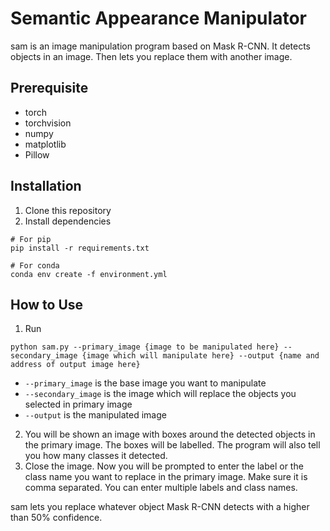 # Semantic Appearance Manipulator

sam is an image manipulation program based on Mask R-CNN. It detects objects in an image. Then lets you replace them with another image.

## Prerequisite

- torch
- torchvision
- numpy
- matplotlib
- Pillow

## Installation

1. Clone this repository
2. Install dependencies
```
# For pip
pip install -r requirements.txt

# For conda
conda env create -f environment.yml
```

## How to Use

1. Run
```
python sam.py --primary_image {image to be manipulated here} --secondary_image {image which will manipulate here} --output {name and address of output image here}
```
- `--primary_image` is the base image you want to manipulate
- `--secondary_image` is the image which will replace the objects you selected in primary image
- `--output` is the manipulated image
2. You will be shown an image with boxes around the detected objects in the primary image. The boxes will be labelled. The program will also tell you how many classes it detected.
3. Close the image. Now you will be prompted to enter the label or the class name you want to replace in the primary image. Make sure it is comma separated. You can enter multiple labels and class names.

sam lets you replace whatever object Mask R-CNN detects with a higher than 50% confidence. 
